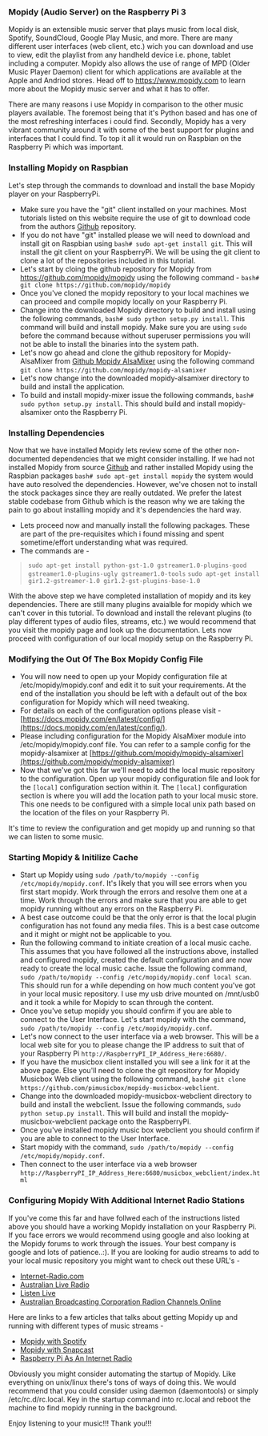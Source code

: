
### Mopidy (Audio Server) on the Raspberry Pi 3

Mopidy is an extensible music server that plays music from local disk, Spotify, SoundCloud, Google Play Music, and more. There are many different user interfaces (web client, etc.) wich you can download and use to view, edit the playlist from any handheld device i.e. phone, tablet including a computer. Mopidy also allows the use of range of MPD (Older Music Player Daemon) client for which applications are available at the Apple and Andriod stores. Head off to https://www.mopidy.com to learn more about the Mopidy music server and what it has to offer.

There are many reasons i use Mopidy in comparison to the other music players available. The foremost being that it's Python based and has one of the most refreshing interfaces i could find. Secondly, Mopidy has a very vibrant community around it with some of the best support for plugins and interfaces that I could find. To top it all it would run on Raspbian on the Raspberry Pi which was important.

### Installing Mopidy on Raspbian

Let's step through the commands to download and install the base Mopidy player on your RaspberryPi.

* Make sure you have the "git" client installed on your machines. Most tutorials listed on this website require the use of git to download code from the authors [Github](https://github.com) repository. 
* If you do not have "git" installed please we will need to download and install git on Raspbian using `bash# sudo apt-get install git`. This will install the git client on your RaspberryPi. We will be using the git client to clone a lot of the repositories included in this tutorial.
* Let's start by cloing the github repository for Mopidy from https://github.com/mopidy/mopidy using the following command - `bash# git clone https://github.com/mopidy/mopidy`
* Once you've cloned the mopidy repository to your local machines we can proceed and compile mopidy locally on your Raspberry Pi.
* Change into the downloaded Mopidy directory to build and install using the following commands, `bash# sudo python setup.py install`. This command will build and install mopidy. Make sure you are using `sudo` before the command because without superuser permissions you will not be able to install the binaries into the system path.
* Let's now go ahead and clone the github repository for Mopidy-AlsaMixer from [Github Mopidy AlsaMixer](https://github.com/mopidy/mopidy-alsamixer) using the following command `git clone https://github.com/mopidy/mopidy-alsamixer`
* Let's now change into the downloaded mopidy-alsamixer directory to build and install the application. 
* To build and install mopidy-mixer issue the following commands, `bash# sudo python setup.py install`. This should build and install mopidy-alsamixer onto the Raspberry Pi.

### Installing Dependencies 

Now that we have installed Mopidy lets review some of the other non-documented dependencies that we might consider installing. If we had not installed Mopidy from source [Github](https://github.com) and rather installed Mopidy using the Raspbian packages `bash# sudo apt-get install mopidy` the system would have auto resolved the dependencies. However, we've chosen not to install the stock packages since they are really outdated. We prefer the latest stable codebase from Github which is the reason why we are taking the pain to go about installing mopidy and it's dependencies the hard way. 

* Lets proceed now and manually install the following packages. These are part of the pre-requisites which i found missing and spent sometime/effort understanding what was required. 
* The commands are - 
 >`sudo apt-get install python-gst-1.0 gstreamer1.0-plugins-good gstreamer1.0-plugins-ugly gstreamer1.0-tools` 
 >`sudo apt-get install gir1.2-gstreamer-1.0 gir1.2-gst-plugins-base-1.0`

With the above step we have completed installation of mopidy and its key dependencies. There are still many plugins avaialble for mopidy which we can't cover in this tutorial. To download and install the relevant plugins (to play different types of audio files, streams, etc.) we would recommend that you visit the mopidy page and look up the documentation. Lets now proceed with configuration of our local mopidy setup on the Raspberry Pi.

### Modifying the Out Of The Box Mopidy Config File

* You will now need to open up your Mopidy configuration file at /etc/mopidy/mopidy.conf and edit it to suit your requirements. At the end of the installation you should be left with a default out of the box configuration for Mopidy which will need tweaking.
* For details on each of the configuration options please visit - [https://docs.mopidy.com/en/latest/config/](https://docs.mopidy.com/en/latest/config/). 
* Please including configuration for the Mopidy AlsaMixer module into /etc/mopidy/mopidy.conf file. You can refer to a sample config for the mopidy-alsamixer at [https://github.com/mopidy/mopidy-alsamixer](https://github.com/mopidy/mopidy-alsamixer)
* Now that we've got this far we'll need to add the local music repository to the configuration. Open up your mopidy configuration file and look for the `[local]` configuration section within it. The `[local]` configuration section is where you will add the location path to your local music store. This one needs to be configured with a simple local unix path based on the location of the files on your Raspberry Pi. 

It's time to review the configuration and get mopidy up and running so that we can listen to some music. 

### Starting Mopidy & Initilize Cache

* Start up Mopidy using `sudo /path/to/mopidy --config /etc/mopidy/mopidy.conf`. It's likely that you will see errors when you first start mopidy. Work through the errors and resolve them one at a time. Work through the errors and make sure that you are able to get mopidy running without any errors on the Raspberry Pi.
* A best case outcome could be that the only error is that the local plugin configuration has not found any media files. This is a best case outcome and it might or might not be applicable to you.
* Run the following command to initiate creation of a local music cache. This assumes that you have followed all the instructions above, installed and configured mopidy, created the default configuration and are now ready to create the local music cache. Issue the following command, `sudo /path/to/mopidy --config /etc/mopidy/mopidy.conf local scan`. This should run for a while depending on how much content you've got in your local music repository. I use my usb drive mounted on /mnt/usb0 and it took a while for Mopidy to scan through the content. 
* Once you've setup mopidy you should confirm if you are able to connect to the User Interface. Let's start mopidy with the command, `sudo /path/to/mopidy --config /etc/mopidy/mopidy.conf`. 
* Let's now connect to the user interface via a web browser. This will be a local web site for you to please change the IP address to suit that of your Raspberry Pi `http://RaspberryPI_IP_Address_Here:6680/`.
* If you have the musicbox client installed you will see a link for it at the above page. Else you'll need to clone the git repository for Mopidy Musicbox Web client using the following command, `bash# git clone https://github.com/pimusicbox/mopidy-musicbox-webclient`.
* Change into the downloaded mopidy-musicbox-webclient directory to build and install the webclient. Issue the following commands, `sudo python setup.py install`. This will build and install the mopidy-musicbox-webclient package onto the RaspberryPi.
* Once you've installed mopidy music box webclient you should confirm if you are able to connect to the User Interface. 
* Start mopidy with the command, `sudo /path/to/mopidy --config /etc/mopidy/mopidy.conf`.
* Then connect to the user interface via a web browser  `http://RaspberryPI_IP_Address_Here:6680/musicbox_webclient/index.html`

### Configuring Mopidy With Additional Internet Radio Stations

If you've come this far and have follwed each of the instructions listed above you should have a working Mopidy installation on your Raspberry Pi. If you face errors we would recommend using google and also looking at the Mopidy forums to work through the issues. Your best company is google and lots of patience..:). If you are looking for audio streams to add to your local music repository you might want to check out these URL's - 

* [Internet-Radio.com](https://www.internet-radio.com/)
* [Australian Live Radio](http://www.australianliveradio.com/)
* [Listen Live](http://www.listenlive.eu/jazz.html)
* [Australian Broadcasting Corporation Radion Channels Online](https://radio.abc.net.au/help/streams)

Here are links to a few articles that talks about getting Mopidy up and running with different types of music streams - 

* [Mopidy with Spotify](http://raspberry-at-home.com/mopidy-spotify-client/)
* [Mopidy with Snapcast](https://home-assistant.io/blog/2016/02/18/multi-room-audio-with-snapcast/)
* [Raspberry Pi As An Internet Radio](https://baheyeldin.com/technology/linux/raspberry-pi-2-internet-radio-using-mopidy.html)

Obviously you might consider automating the startup of Mopidy. Like everything on unix/linux there's tons of ways of doing this. We would recommend that you could consider using daemon (daemontools) or simply /etc/rc.d/rc.local. Key in the startup command into rc.local and reboot the machine to find mopidy running in the background.

Enjoy listening to your music!!! Thank you!!!


